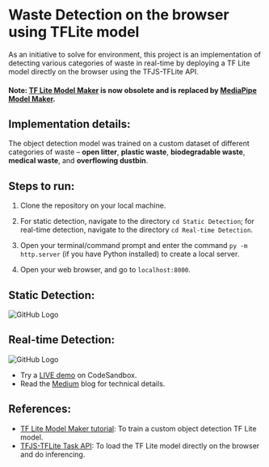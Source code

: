 # Waste Detection on the browser using TFLite model
As an initiative to solve for environment, this project is an implementation of detecting various categories of waste in real-time by deploying a TF Lite model directly on the browser using the TFJS-TFLite API.

#### Note: [TF Lite Model Maker](https://www.tensorflow.org/lite/models/modify/model_maker) is now obsolete and is replaced by [MediaPipe Model Maker](https://developers.google.com/mediapipe/solutions/model_maker).

## Implementation details:
The object detection model was trained on a custom dataset of different categories of waste – **open litter**, **plastic waste**, **biodegradable waste**, **medical waste**, and **overflowing dustbin**.

## Steps to run:

1. Clone the repository on your local machine.
  
2. For static detection, navigate to the directory ```cd Static Detection```; for real-time detection, navigate to the directory ```cd Real-time Detection```.
 
3. Open your terminal/command prompt and enter the command ```py -m http.server``` (if you have Python installed) to create a local server.
   
4. Open your web browser, and go to ```localhost:8000```.

## Static Detection:
![GitHub Logo](static-detection.gif)

## Real-time Detection:
![GitHub Logo](real-time-waste-detection.gif)

- Try a [LIVE demo](https://3dvlnp.csb.app/) on CodeSandbox.
- Read the [Medium](https://tiwarinitin1999.medium.com/ml-story-machine-learning-on-the-browser-tf-lite-meets-tf-js-fafc391fed09) blog for technical details. 

## References:
- [TF Lite Model Maker tutorial](https://www.tensorflow.org/lite/models/modify/model_maker): To train a custom object detection TF Lite model.
- [TFJS-TFLite Task API](https://js.tensorflow.org/api_tflite/0.0.1-alpha.4/): To load the TF Lite model directly on the browser and do inferencing.

